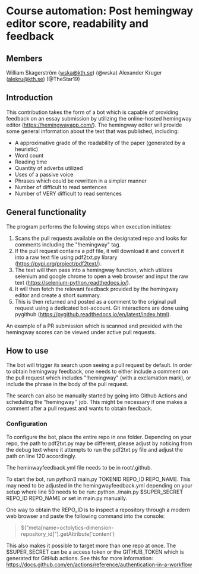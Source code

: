 # Course automation: Post hemingway editor score, readability and feedback

## Members

William Skagerström (wska@kth.se) (@wska)
Alexander Kruger (alekru@kth.se) (@TheStar19)
## Introduction

This contribution takes the form of a bot which is capable of providing feedback on an essay submission by utilizing the online-hosted hemingway editor (https://hemingwayapp.com/). The hemingway editor will provide some general information about the text that was published, including:
* A approximative grade of the readability of the paper (generated by a heuristic)
* Word count
* Reading time
* Quantity of adverbs utilized
* Uses of a passive voice
* Phrases which could be rewritten in a simpler manner
* Number of difficult to read sentences
* Number of VERY difficult to read sentences

## General functionality
The program performs the following steps when execution initiates:
1. Scans the pull requests available on the designated repo and looks for comments including the "!hemingway" tag.
2. If the pull request contains a pdf file, it will download it and convert it into a raw text file using pdf2txt.py library (https://pypi.org/project/pdf2text/). 
3. The text will then pass into a hemingway function, which utilizes selenium and google chrome to open a web browser and input the raw text (https://selenium-python.readthedocs.io/).
4. It will then fetch the relevant feedback provided by the hemingway editor and create a short summary.
5. This is then returned and posted as a comment to the original pull request using a dedicated bot-account. Git interactions are done using pygithub (https://pygithub.readthedocs.io/en/latest/index.html).

An example of a PR submission which is scanned and provided with the hemingway scores can be viewed under active pull requests.

## How to use
The bot will trigger its search upon seeing a pull request by default. In order to obtain hemingway feedback, one needs to either include a comment on the pull request which includes "!hemingway" (with a exclamation mark), or include the phrase in the body of the pull request.

The search can also be manually started by going into Github Actions and scheduling the "hemingway'' job. This might be necessary if one makes a comment after a pull request and wants to obtain feedback.

### Configuration
To configure the bot, place the entire repo in one folder. Depending on your repo, the path to pdf2txt.py may be different, please adjust by noticing from the debug text where it attempts to run the pdf2txt.py file and adjust the path on line 120 accordingly.

The heminwayfeedback.yml file needs to be in root/.github.

To start the bot, run python3 main.py TOKENID REPO_ID REPO_NAME. 
This may need to be adjusted in the hemingwayfeedback.yml depending on your setup where line 50 needs to be run: python ./main.py $SUPER_SECRET REPO_ID REPO_NAME or set in main.py manually.

One way to obtain the REPO_ID is to inspect a repository through a modern web browser and paste the following command into the console:

> $("meta[name=octolytics-dimension-repository_id]").getAttribute('content')


This also makes it possible to target more than one repo at once. The $SUPER_SECRET can be a access token or the GITHUB_TOKEN which is generated for GitHub actions. See this for more information: https://docs.github.com/en/actions/reference/authentication-in-a-workflow


